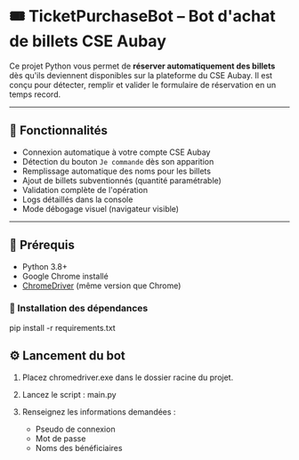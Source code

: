# 🎟️ TicketPurchaseBot – Bot d'achat de billets CSE Aubay

Ce projet Python vous permet de **réserver automatiquement des billets** dès qu'ils deviennent disponibles sur la plateforme du CSE Aubay. Il est conçu pour détecter, remplir et valider le formulaire de réservation en un temps record.

---

## 🚀 Fonctionnalités

- Connexion automatique à votre compte CSE Aubay
- Détection du bouton `Je commande` dès son apparition
- Remplissage automatique des noms pour les billets
- Ajout de billets subventionnés (quantité paramétrable)
- Validation complète de l'opération
- Logs détaillés dans la console
- Mode débogage visuel (navigateur visible)

---

## 🧰 Prérequis

- Python 3.8+
- Google Chrome installé
- [ChromeDriver](https://chromedriver.chromium.org/downloads) (même version que Chrome)

### 📆 Installation des dépendances

pip install -r requirements.txt


## ⚙️ Lancement du bot

1. Placez chromedriver.exe dans le dossier racine du projet.
   
2. Lancez le script :
   main.py

3. Renseignez les informations demandées :
   - Pseudo de connexion
   - Mot de passe
   - Noms des bénéficiaires
